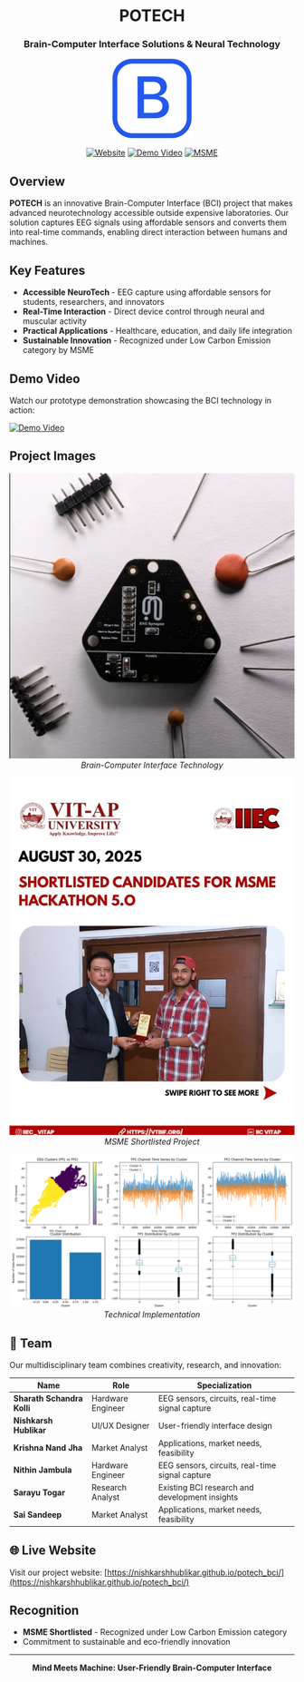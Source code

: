 <div align="center">

# POTECH
### Brain-Computer Interface Solutions & Neural Technology

![POTECH Logo](assets/img/logo.webp)

[![Website](https://img.shields.io/badge/Website-Live-blue?style=for-the-badge)](https://nishkarshhublikar.github.io/potech_bci/)
[![Demo Video](https://img.shields.io/badge/Demo-YouTube-red?style=for-the-badge&logo=youtube)](https://youtu.be/8f78guze9ps?si=EQQ_OODfsJMSiirF)
[![MSME](https://img.shields.io/badge/MSME-Shortlisted-green?style=for-the-badge)](https://nishkarshhublikar.github.io/potech_bci/)

</div>

## Overview

**POTECH** is an innovative Brain-Computer Interface (BCI) project that makes advanced neurotechnology accessible outside expensive laboratories. Our solution captures EEG signals using affordable sensors and converts them into real-time commands, enabling direct interaction between humans and machines.
## Key Features

- **Accessible NeuroTech** - EEG capture using affordable sensors for students, researchers, and innovators
- **Real-Time Interaction** - Direct device control through neural and muscular activity
- **Practical Applications** - Healthcare, education, and daily life integration
- **Sustainable Innovation** - Recognized under Low Carbon Emission category by MSME

## Demo Video

Watch our prototype demonstration showcasing the BCI technology in action:

[![Demo Video](https://img.shields.io/badge/🎬_Watch_Demo_Video-FF0000?style=for-the-badge&logo=youtube&logoColor=white)](https://youtu.be/8f78guze9ps?si=EQQ_OODfsJMSiirF)

## Project Images

<div align="center">

![BCI Chip](assets/img/about/BCI_chip.jpg)
*Brain-Computer Interface Technology*

![MSME Recognition](assets/img/about/MSME.jpg)
*MSME Shortlisted Project*

![Project Graph](assets/img/portfolio/graph.png)
*Technical Implementation*

</div>

## 👥 Team

Our multidisciplinary team combines creativity, research, and innovation:

| Name | Role | Specialization |
|------|------|----------------|
| **Sharath Schandra Kolli** | Hardware Engineer | EEG sensors, circuits, real-time signal capture |
| **Nishkarsh Hublikar** | UI/UX Designer | User-friendly interface design |
| **Krishna Nand Jha** | Market Analyst | Applications, market needs, feasibility |
| **Nithin Jambula** | Hardware Engineer | EEG sensors, circuits, real-time signal capture |
| **Sarayu Togar** | Research Analyst | Existing BCI research and development insights |
| **Sai Sandeep** | Market Analyst | Applications, market needs, feasibility |

## 🌐 Live Website

Visit our project website: [https://nishkarshhublikar.github.io/potech_bci/](https://nishkarshhublikar.github.io/potech_bci/)

## Recognition

- **MSME Shortlisted** - Recognized under Low Carbon Emission category
- Commitment to sustainable and eco-friendly innovation

---

<div align="center">
<strong>Mind Meets Machine: User-Friendly Brain-Computer Interface</strong>
</div>